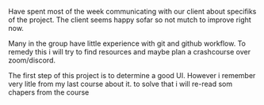 Have spent most of the week communicating with our client about specifiks of the project.
The client seems happy sofar so not mutch to improve right now.

Many in the group have little experience with git and github workflow. To remedy this i will try to find resources and
maybe plan a crashcourse over zoom/discord.

The first step of this project is to determine a good UI. However i remember very litle from my last course about it.
to solve that i will re-read som chapers from the course
